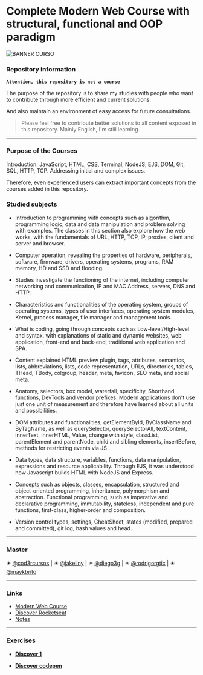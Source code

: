 # Complete Modern Web Course with structural, functional and OOP paradigm

![BANNER CURSO](https://codeboost.com.br/img/ilustra-ideal.svg)

### Repository information

**`Attention, this repository is not a course`**

The purpose of the repository is to share my studies with people who want to contribute through more efficient and current solutions.
 
And also maintain an environment of easy access for future consultations.

> Please feel free to contribute better solutions to all content exposed in this repository. Mainly English, I'm still learning.

---
 
### Purpose of the Courses

Introduction: JavaScript, HTML, CSS, Terminal, NodeJS, EJS, DOM, Git, SQL, HTTP, TCP. Addressing initial and complex issues.

Therefore, even experienced users can extract important concepts from the courses added in this repository.

### Studied subjects

* Introduction to programming with concepts such as algorithm, programming logic, data and data manipulation and problem solving with examples. The classes in this section also explore how the web works, with the fundamentals of URL, HTTP, TCP, IP, proxies, client and server and browser.

* Computer operation, revealing the properties of hardware, peripherals, software, firmware, drivers, operating systems, programs, RAM memory, HD and SSD and flooding.

* Studies investigate the functioning of the internet, including computer networking and communication, IP and MAC Address, servers, DNS and HTTP.

- Characteristics and functionalities of the operating system, groups of operating systems, types of user interfaces, operating system modules, Kernel, process manager, file manager and management tools.

* What is coding, going through concepts such as Low-level/High-level and syntax. with explanations of static and dynamic websites, web application, front-end and back-end, traditional web application and SPA.

- Content explained HTML preview plugin, tags, attributes, semantics, lists, abbreviations, lists, code representation, URLs, directories, tables, THead, TBody, colgroup, header, meta, favicon, SEO meta, and social meta.

* Anatomy, selectors, box model, waterfall, specificity, Shorthand, functions, DevTools and vendor prefixes. Modern applications don't use just one unit of measurement and therefore have learned about all units and possibilities.

- DOM attributes and functionalities, getElementById, ByClassName and ByTagName, as well as querySelector, querySelectorAll, textContent, innerText, innerHTML, Value, change with style, classList, parentElement and parentNode, child and sibling elements, insertBefore, methods for restricting events via JS .

* Data types, data structure, variables, functions, data manipulation, expressions and resource applicability. Through EJS, it was understood how Javascript builds HTML with NodeJS and Express.

- Concepts such as objects, classes, encapsulation, structured and object-oriented programming, inheritance, polymorphism and abstraction. Functional programming, such as imperative and declarative programming, immutability, stateless, independent and pure functions, first-class, higher-order and composition.

* Version control types, settings, CheatSheet, states (modified, prepared and committed), git log, hash values and head.

---

### Master

:eight_pointed_black_star: [@cod3rcursos](https://github.com/cod3rcursos) | :eight_pointed_black_star: [@jakeliny](https://github.com/jakeliny) | :eight_pointed_black_star: [@diego3g](https://github.com/diego3g) | :eight_pointed_black_star: [@rodrigorgtic](https://github.com/rodrigorgtic) | :eight_pointed_black_star: [@maykbrito](https://github.com/maykbrito)

---

### Links
- [Modern Web Course](https://www.udemy.com/course/curso-web/)
- [Discover Rocketseat](https://www.rocketseat.com.br/discover)
- [Notes](NOTES.md)

---

### Exercises

- **[Discover 1](https://github.com/marc3gomes/ModernWebCourse/tree/master/discover)**
* **[Discover codepen](https://codepen.io/collection/pgaVkZ)**
